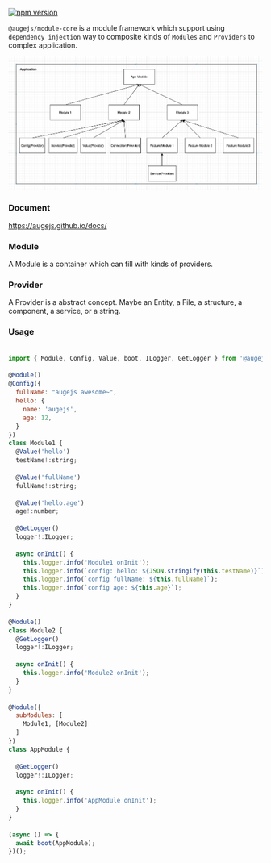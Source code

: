 [![npm version](https://badge.fury.io/js/%40augejs%2Fmodule-core.svg)](https://badge.fury.io/js/%40augejs%2Fmodule-core)

`@augejs/module-core` is a module framework which support using `dependency injection` way to composite kinds of `Modules` and `Providers` to complex application.

![provider tree](./docs/assets/application-structure.png)

### Document

https://augejs.github.io/docs/

### Module

A Module is a container which can fill with kinds of providers. 

### Provider

A Provider is a abstract concept. Maybe an Entity, a File, a structure, a component, a service, or a string.

### Usage
```javascript

import { Module, Config, Value, boot, ILogger, GetLogger } from '@augejs/module-core';

@Module()
@Config({
  fullName: "augejs awesome~",
  hello: {
    name: 'augejs',
    age: 12,
  }
})
class Module1 {
  @Value('hello')
  testName!:string;

  @Value('fullName')
  fullName!:string;

  @Value('hello.age')
  age!:number;

  @GetLogger()
  logger!:ILogger;

  async onInit() {
    this.logger.info('Module1 onInit');
    this.logger.info(`config: hello: ${JSON.stringify(this.testName)}`);
    this.logger.info(`config fullName: ${this.fullName}`);
    this.logger.info(`config age: ${this.age}`);
  }
}

@Module()
class Module2 {
  @GetLogger()
  logger!:ILogger;

  async onInit() {
    this.logger.info('Module2 onInit');
  }
}

@Module({
  subModules: [
    Module1, [Module2]
  ]
})
class AppModule {

  @GetLogger()
  logger!:ILogger;

  async onInit() {
    this.logger.info('AppModule onInit');
  }
}

(async () => {
  await boot(AppModule);
})();


```







